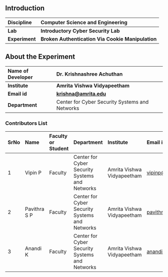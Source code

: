 ## Introduction

<b>Discipline | <b>Computer Science and Engineering
:--|:--|
<b> Lab | <b>Introductory Cyber Security Lab 
<b> Experiment|     <b> Broken Authentication Via Cookie Manipulation
## About the Experiment 



<b>Name of Developer | <b> Dr. Krishnashree Achuthan
:--|:--|
<b> Institute | <b>  Amrita Vishwa Vidyapeetham 
<b> Email id|     <b>    krishna@amrita.edu
<b> Department |   Center for Cyber Security Systems and Networks

### Contributors List

SrNo | Name | Faculty or Student | Department| Institute | Email id
:--|:--|:--|:--|:--|:--|
1 | Vipin P | Faculty | Center for Cyber Security Systems and Networks| Amrita Vishwa Vidyapeetham | vipinp@am.amrita.edu
2 | Pavithra S P  |Faculty | Center for Cyber Security Systems and Networks |Amrita Vishwa Vidyapeetham | pavithrasp@am.amrita.edu
3 | Anandi K | Faculty | Center for Cyber Security Systems and Networks| Amrita Vishwa Vidyapeetham | anandik@am.amrita.edu


